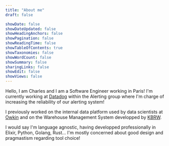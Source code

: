 ```yaml
---
title: "About me"
draft: false

showDate: false
showDateUpdated: false
showHeadingAnchors: false
showPagination: false
showReadingTime: false
showTableOfContents: true
showTaxonomies: false
showWordCount: false
showSummary: false
sharingLinks: false
showEdit: false
showViews: false
---
```


Hello, I am Charles and I am a Software Engineer working in Paris! I'm currently working at [Datadog](https://www.datadoghq.com/) within the Alerting group where I'm charge of increasing the reliability of our alerting system!

I previously worked on the internal data platform used by data scientists at [Owkin](https://www.owkin.com) and on the Warehouse Management System developped by [KBRW](https://kbrw.com).

I would say I'm language agnostic, having developped professionally in Elixir, Python, Golang, Rust... I'm mostly concerned about good design and pragmastism regarding tool choice!
